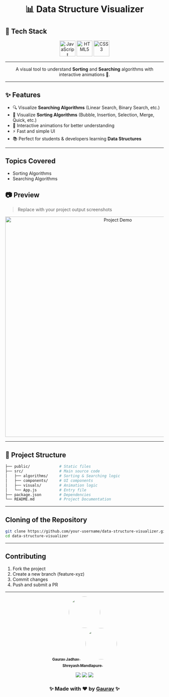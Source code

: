 <h1 align="center">📊 Data Structure Visualizer</h1>  

## 🚀 Tech Stack  
<p align="center">
  <img src="https://cdn.jsdelivr.net/gh/devicons/devicon/icons/javascript/javascript-original.svg" alt="JavaScript" width="50" height="50"/>
  <img src="https://cdn.jsdelivr.net/gh/devicons/devicon/icons/html5/html5-original.svg" alt="HTML5" width="50" height="50"/>
  <img src="https://cdn.jsdelivr.net/gh/devicons/devicon/icons/css3/css3-original.svg" alt="CSS3" width="50" height="50"/>
</p>  

---

<p align="center">
A visual tool to understand <b>Sorting</b> and <b>Searching</b> algorithms with interactive animations 🚀.  
</p>  

---

## ✨ Features
- 🔍 Visualize **Searching Algorithms** (Linear Search, Binary Search, etc.)
- 🔄 Visualize **Sorting Algorithms** (Bubble, Insertion, Selection, Merge, Quick, etc.)
- 🎨 Interactive animations for better understanding
- ⚡ Fast and simple UI
- 📚 Perfect for students & developers learning **Data Structures**

---

## Topics Covered
- Sorting Algorithms
- Searching Algorithms

## 📷 Preview  
> Replace with your project output screenshots  

<p align="center">
  <img src="assets/output-demo.png" alt="Project Demo" width="700px"/>
</p>  

---

## 📂 Project Structure  

```bash
├── public/             # Static files  
├── src/                # Main source code  
│   ├── algorithms/     # Sorting & Searching logic  
│   ├── components/     # UI components  
│   ├── visuals/        # Animation logic  
│   └── App.js          # Entry file  
├── package.json        # Dependencies  
└── README.md           # Project Documentation
```
---

## Cloning of the Repository
```bash
git clone https://github.com/your-username/data-structure-visualizer.git
cd data-structure-visualizer
```

---

## Contributing
1. Fork the project
2. Create a new branch (feature-xyz)
3. Commit changes
4. Push and submit a PR

---

<p align="center">
  <a href="https://github.com/JGaurav26">
    <img src="https://avatars.githubusercontent.com/your-username" width="100px;" style="border-radius:50%;" alt=""/>
    <br />
    <sub><b>Gaurav Jadhav</b></sub>
  </a>
  &nbsp;&nbsp;&nbsp;
  <a href="https://github.com/MShreyash09">
    <img src="https://avatars.githubusercontent.com/contributor1" width="100px;" style="border-radius:50%;" alt=""/>
    <br />
    <sub><b>Shreyash Mandlapure</b></sub>
  </a>
  &nbsp;&nbsp;&nbsp;
</p>  


<p align="center">
  <img src="https://img.shields.io/badge/⭐-Star_this_repo-yellow?style=for-the-badge">
  <img src="https://img.shields.io/badge/🔔-Watch_this_repo-blue?style=for-the-badge">
  <img src="https://img.shields.io/badge/🍴-Fork_this_repo-green?style=for-the-badge">
</p>  


<h3 align="center">✨ Made with ❤️ by <a href="https://github.com/JGaurav26">Gaurav</a> ✨</h3>
